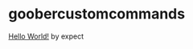 # goobercustomcommands
[Hello World!](https://github.com/WhatDidYouExpect/goobercustomcommands/blob/main/hello.py)
by expect

